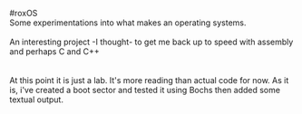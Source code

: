 #roxOS 
<br/>
Some experimentations into what makes an operating systems.</br>
<br/>
An interesting project -I thought- to get me back up to speed with assembly and perhaps C and C++<br/>
<br/>
<br/>
At this point it is just a lab.  It's more reading than actual code for now. As it is, i've created a boot sector and tested it using Bochs then added some textual output.